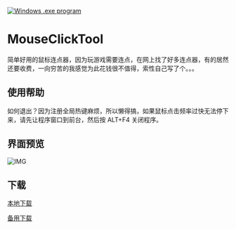 [![Windows .exe program](https://raster.shields.io/badge/Windows%20.exe-program-blue.png)](https://ru.wikipedia.org/wiki/.EXE)

# MouseClickTool

简单好用的鼠标连点器，因为玩游戏需要连点，在网上找了好多连点器，有的居然还要收费，一向穷苦的我感觉为此花钱很不值得，索性自己写了个。。。

## 使用帮助

如何退出？因为注册全局热键麻烦，所以懒得搞，如果鼠标点击频率过快无法停下来，请先让程序窗口到前台，然后按 ALT+F4 关闭程序。

## 界面预览

![IMG](https://iamverylovely.com/v2eximg/mouse.jpg?v=1.0.0)

## 下载

[本地下载](https://github.com/iamverylovely/MouseClickTool/releases/download/1.2/MouseClickTool-x64.zip)

[备用下载](https://iamverylovely.com/opensource/MouseClickTool-x64.zip?v=1.2)

